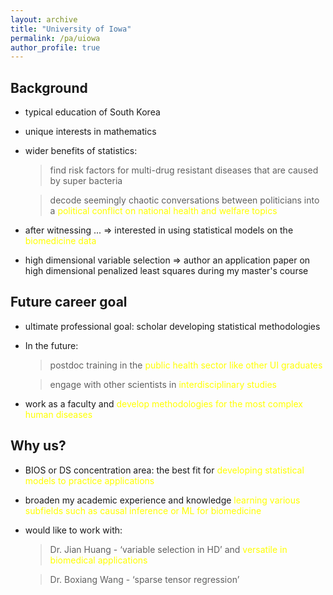 ```yaml
---
layout: archive
title: "University of Iowa"
permalink: /pa/uiowa
author_profile: true
---
```


## Background
* typical education of South Korea 
* unique interests in mathematics
* wider benefits of statistics: 
  > find risk factors for multi-drug resistant diseases that are caused by super bacteria

  > decode seemingly chaotic conversations between politicians into a <span style="color:yellow">political conflict on national health and welfare topics

* after witnessing ... => interested in using statistical models on the <span style="color:yellow">biomedicine data 
* high dimensional variable selection => author an application paper on high dimensional penalized least squares during my master's course

## Future career goal

* ultimate professional goal: scholar developing statistical methodologies
* In the future: 
  > postdoc training in the <span style="color:yellow">public health sector like other UI graduates

  > engage with other scientists in <span style="color:yellow">interdisciplinary studies 
* work as a faculty and <span style="color:yellow">develop methodologies for the most complex human diseases

## Why us?

* BIOS or DS concentration area: the best fit for <span style="color:yellow">developing statistical models to practice applications 
* broaden my academic experience and knowledge <span style="color:yellow">learning various subfields such as causal inference or ML for biomedicine
* would like to work with:
  > Dr. Jian Huang - ‘variable selection in HD’ and <span style="color:yellow">versatile in biomedical applications

  > Dr. Boxiang Wang - ‘sparse tensor regression’